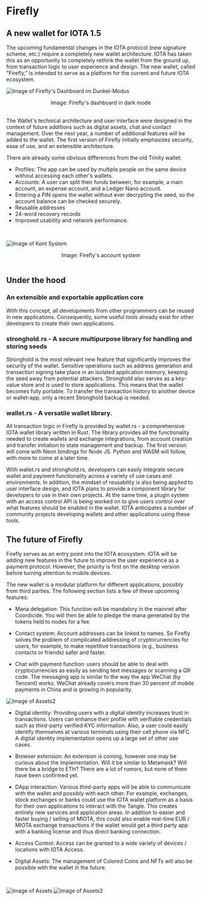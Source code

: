 # Firefly

## A new wallet for IOTA 1.5

The upcoming fundamental changes in the IOTA protocol (new signature scheme, etc.) require a completely new wallet architecture. IOTA has taken this as an opportunity 
to completely rethink the wallet from the ground up, from transaction logic to user experience and design. The new wallet, called "Firefly," is intended to serve as a 
platform for the current and future IOTA ecosystem.
<br />

![Image of Firefly's Dashboard im Dunkel-Modus](https://iota-einsteiger-guide.de/media/images/2_t7ocbffu-u1zgrmxo76ggg.png)
<center> Image: Firefly's dashboard in dark mode </center>
<br />

The Wallet's technical architecture and user interface were designed in the context of future additions such as digital assets, chat and contact management. Over the 
next year, a number of additional features will be added to the wallet. The first version of Firefly initially emphasizes security, ease of use, and an extensible architecture.
<br />

There are already some obvious differences from the old Trinity wallet:

- Profiles: The app can be used by multiple people on the same device without accessing each other's wallets.
- Accounts: A user can split their funds between, for example, a main account, an expense account, and a Ledger Nano account.
- Entering a PIN opens the wallet without ever decrypting the seed, so the account balance can be checked securely.
- Reusable addresses
- 24-word recovery records
- Improved usability and network performance.
<br />

![Image of Kont System](https://iota-einsteiger-guide.de/media/images/4_jg6wu5ljjh_ksvwqdibpiq.png)
 <center> Image: Firefly's account system </center>
<br />

## Under the hood

### An extensible and exportable application core

With this concept, all developments from other programmers can be reused in new applications. Consequently, some useful tools already exist for other developers 
to create their own applications.
<br />

### stronghold.rs - A secure multipurpose library for handling and storing seeds

Stronghold is the most relevant new feature that significantly improves the security of the wallet. Sensitive operations such as address generation and transaction 
signing take place in an isolated application memory, keeping the seed away from potential attackers. Stronghold also serves as a key-value store and is used to store 
applications. This means that the wallet becomes fully portable. To transfer the transaction history to another device or wallet-app, only a recent Stronghold backup is 
needed.
<br />

### wallet.rs - A versatile wallet library.

All transaction logic in Firefly is provided by wallet.rs - a comprehensive IOTA wallet library written in Rust. The library provides all the functionality needed to 
create wallets and exchange integrations, from account creation and transfer initiation to state management and backup. The first version will come with Neon bindings 
for Node JS. Python and WASM will follow, with more to come at a later time.

With wallet.rs and stronghold.rs, developers can easily integrate secure wallet and payment functionality across a variety of use cases and environments. In addition, 
the mindset of reusability is also being applied to user interface design, and IOTA plans to provide a component library for developers to use in their own projects. 
At the same time, a plugin system with an access control API is being worked on to give users control over what features should be enabled in the wallet. IOTA anticipates 
a number of community projects developing wallets and other applications using these tools.
<br />

## The future of Firefly

Firefly serves as an entry point into the IOTA ecosystem. IOTA will be adding new features in the future to improve the user experience as a payment protocol. 
However, the priority is first on the desktop version before turning attention to mobile devices.

The new wallet is a modular platform for different applications, possibly from third parties. The following section lists a few of these upcoming features:

- Mana delegation: This function will be mandatory in the mainnet after Coordicide. You will then be able to pledge the mana generated by the tokens held to nodes for a fee.

- Contact system: Account addresses can be linked to names. So Firefly solves the problem of complicated addressing of cryptocurrencies for users, for example, 
to make repetitive transactions (e.g., business contacts or friends) safer and faster.

- Chat with payment function: users should be able to deal with cryptocurrencies as easily as sending text messages or scanning a QR code. The messaging app is similar 
to the way the app WeChat (by Tencent) works. WeChat already covers more than 30 percent of mobile payments in China and is growing in popularity.

![Image of Assets2](https://iota-einsteiger-guide.de/media/images/request-funds-select.png)

- Digital identity: Providing users with a digital identity increases trust in transactions. Users can enhance their profile with verifiable credentials such as third-party 
verified KYC information. Also, a user could easily identify themselves at various terminals using their cell phone via NFC. A digital identity implementation opens up 
a large set of other use cases.

- Browser extension: An extension is coming, however one may be curious about the implementation. Will it be similar to Metamask? Will there be a bridge to ETH? There 
are a lot of rumors, but none of them have been confirmed yet.

- DApp interaction: Various third-party apps will be able to communicate with the wallet and possibly with each other. For example, exchanges, stock exchanges or banks 
could use the IOTA wallet platform as a basis for their own applications to interact with the Tangle. This creates entirely new services and application areas. In addition 
to easier and faster buying / selling of MIOTA, this could also enable real-time EUR / MIOTA exchange transactions if the wallet would get a third party app with a 
banking license and thus direct banking connection.

- Access Control: Access can be granted to a wide variety of devices / locations with IOTA Access.

- Digital Assets: The management of Colored Coins and NFTs will also be possible with the wallet in the future.
<br />

![Image of Assets](https://iota-einsteiger-guide.de/media/images/wallet2.png)
![Image of Assets2](https://iota-einsteiger-guide.de/media/images/wallet.png)
